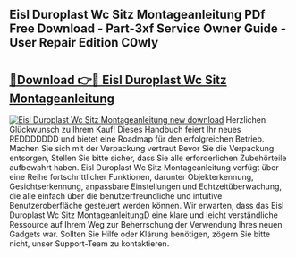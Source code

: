 ## Eisl Duroplast Wc Sitz Montageanleitung PDf Free Download - Part-3xf Service Owner Guide - User Repair Edition C0wIy

# <h2><a href="http://df717w.blite.top/?on=Eisl+Duroplast+Wc+Sitz+Montageanleitung">🔗Download 👉🔴 Eisl Duroplast Wc Sitz Montageanleitung</a></h2>

[![Eisl Duroplast Wc Sitz Montageanleitung new download](https://i.imgur.com/lujVjoI.png)](http://df717w.blite.top/?on=Eisl+Duroplast+Wc+Sitz+Montageanleitung)
Herzlichen Glückwunsch zu Ihrem Kauf! Dieses Handbuch feiert Ihr neues REDDDDDDD und bietet eine Roadmap für den erfolgreichen Betrieb. Machen Sie sich mit der Verpackung vertraut Bevor Sie die Verpackung entsorgen, Stellen Sie bitte sicher, dass Sie alle erforderlichen Zubehörteile aufbewahrt haben. Eisl Duroplast Wc Sitz Montageanleitung verfügt über eine Reihe fortschrittlicher Funktionen, darunter Objekterkennung, Gesichtserkennung, anpassbare Einstellungen und Echtzeitüberwachung, die alle einfach über die benutzerfreundliche und intuitive Benutzeroberfläche gesteuert werden können. Wir erwarten, dass das Eisl Duroplast Wc Sitz MontageanleitungD eine klare und leicht verständliche Ressource auf Ihrem Weg zur Beherrschung der Verwendung Ihres neuen Gadgets war. Sollten Sie Hilfe oder Klärung benötigen, zögern Sie bitte nicht, unser Support-Team zu kontaktieren.
